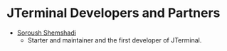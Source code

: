 # JTerminal Developers and Partners

- [Soroush Shemshadi](https://github.com/shuoros)
	- Starter and maintainer and the first developer of JTerminal.